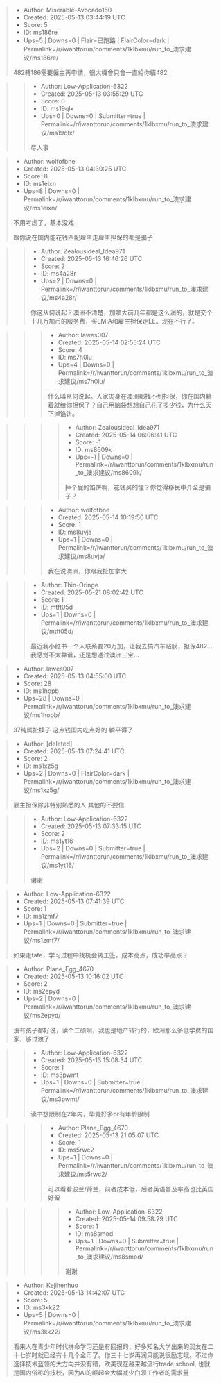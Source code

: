 > - Author: Miserable-Avocado150
> - Created: 2025-05-13 03:44:19 UTC
> - Score: 5
> - ID: ms186re
> - Ups=5 | Downs=0 | Flair=已跑路 | FlairColor=dark | Permalink=/r/iwanttorun/comments/1klbxmu/run_to_澳求建议/ms186re/
>
>  482轉186需要僱主再申請，很大機會只會一直給你續482

>> - Author: Low-Application-6322
>> - Created: 2025-05-13 03:55:29 UTC
>> - Score: 0
>> - ID: ms19qlx
>> - Ups=0 | Downs=0 | Submitter=true | Permalink=/r/iwanttorun/comments/1klbxmu/run_to_澳求建议/ms19qlx/
>>
>> 尽人事

> - Author: wolfofbne
> - Created: 2025-05-13 04:30:25 UTC
> - Score: 8
> - ID: ms1eixn
> - Ups=8 | Downs=0 | Permalink=/r/iwanttorun/comments/1klbxmu/run_to_澳求建议/ms1eixn/
>
> 不用考虑了，基本没戏
> 
> 跟你说在国内能花钱匹配雇主走雇主担保的都是骗子

>> - Author: Zealousideal_Idea971
>> - Created: 2025-05-13 16:46:26 UTC
>> - Score: 2
>> - ID: ms4a28r
>> - Ups=2 | Downs=0 | Permalink=/r/iwanttorun/comments/1klbxmu/run_to_澳求建议/ms4a28r/
>>
>> 你这从何说起？澳洲不清楚，加拿大前几年都是这么润的，就是交个十几万加币的服务费，买LMIA和雇主担保走EE。现在不行了。

>>> - Author: lawes007
>>> - Created: 2025-05-14 02:55:24 UTC
>>> - Score: 4
>>> - ID: ms7h0lu
>>> - Ups=4 | Downs=0 | Permalink=/r/iwanttorun/comments/1klbxmu/run_to_澳求建议/ms7h0lu/
>>>
>>> 什么叫从何说起。人家肉身在澳洲都找不到担保，你在国内躺着就给你担保了？自己用脑袋想想自己花了多少钱，为什么天下掉馅饼。

>>>> - Author: Zealousideal_Idea971
>>>> - Created: 2025-05-14 06:06:41 UTC
>>>> - Score: -1
>>>> - ID: ms8609k
>>>> - Ups=-1 | Downs=0 | Permalink=/r/iwanttorun/comments/1klbxmu/run_to_澳求建议/ms8609k/
>>>>
>>>> 掉个屁的馅饼啊，花钱买的懂？你觉得移民中介全是骗子？

>>> - Author: wolfofbne
>>> - Created: 2025-05-14 10:19:50 UTC
>>> - Score: 1
>>> - ID: ms8uvja
>>> - Ups=1 | Downs=0 | Permalink=/r/iwanttorun/comments/1klbxmu/run_to_澳求建议/ms8uvja/
>>>
>>> 我在说澳洲，你跟我扯加拿大

>> - Author: Thin-Oringe
>> - Created: 2025-05-21 08:02:42 UTC
>> - Score: 1
>> - ID: mtft05d
>> - Ups=1 | Downs=0 | Permalink=/r/iwanttorun/comments/1klbxmu/run_to_澳求建议/mtft05d/
>>
>> 最近我小红书一个人联系要20万加，让我去搞汽车贴膜，担保482...我感觉不太靠谱，还是想通过澳洲三宝...

> - Author: lawes007
> - Created: 2025-05-13 04:55:00 UTC
> - Score: 28
> - ID: ms1hopb
> - Ups=28 | Downs=0 | Permalink=/r/iwanttorun/comments/1klbxmu/run_to_澳求建议/ms1hopb/
>
> 37纯属扯犊子 这点钱国内吃点好的 躺平得了

> - Author: [deleted]
> - Created: 2025-05-13 07:24:41 UTC
> - Score: 2
> - ID: ms1xz5g
> - Ups=2 | Downs=0 | FlairColor=dark | Permalink=/r/iwanttorun/comments/1klbxmu/run_to_澳求建议/ms1xz5g/
>
> 雇主担保除非特别熟悉的人 其他的不要信

>> - Author: Low-Application-6322
>> - Created: 2025-05-13 07:33:15 UTC
>> - Score: 2
>> - ID: ms1yt16
>> - Ups=2 | Downs=0 | Submitter=true | Permalink=/r/iwanttorun/comments/1klbxmu/run_to_澳求建议/ms1yt16/
>>
>> 谢谢

> - Author: Low-Application-6322
> - Created: 2025-05-13 07:41:39 UTC
> - Score: 1
> - ID: ms1zmf7
> - Ups=1 | Downs=0 | Submitter=true | Permalink=/r/iwanttorun/comments/1klbxmu/run_to_澳求建议/ms1zmf7/
>
> 如果走tafe，学习过程中找机会转工签，成本高点，成功率高点？

> - Author: Plane_Egg_4670
> - Created: 2025-05-13 10:16:02 UTC
> - Score: 2
> - ID: ms2epyd
> - Ups=2 | Downs=0 | Permalink=/r/iwanttorun/comments/1klbxmu/run_to_澳求建议/ms2epyd/
>
> 没有孩子都好说，读个二硕呗，我也是地产转行的，欧洲那么多低学费的国家，够过渡了

>> - Author: Low-Application-6322
>> - Created: 2025-05-13 15:08:34 UTC
>> - Score: 1
>> - ID: ms3pwmt
>> - Ups=1 | Downs=0 | Submitter=true | Permalink=/r/iwanttorun/comments/1klbxmu/run_to_澳求建议/ms3pwmt/
>>
>> 读书想限制在2年内，毕竟好多pr有年龄限制

>>> - Author: Plane_Egg_4670
>>> - Created: 2025-05-13 21:05:07 UTC
>>> - Score: 1
>>> - ID: ms5rwc2
>>> - Ups=1 | Downs=0 | Permalink=/r/iwanttorun/comments/1klbxmu/run_to_澳求建议/ms5rwc2/
>>>
>>> 可以看看波兰/荷兰，前者成本低，后者英语普及率高也比英国好留

>>>> - Author: Low-Application-6322
>>>> - Created: 2025-05-14 09:58:29 UTC
>>>> - Score: 1
>>>> - ID: ms8smod
>>>> - Ups=1 | Downs=0 | Submitter=true | Permalink=/r/iwanttorun/comments/1klbxmu/run_to_澳求建议/ms8smod/
>>>>
>>>> 谢谢

> - Author: Kejihenhuo
> - Created: 2025-05-13 14:42:07 UTC
> - Score: 5
> - ID: ms3kk22
> - Ups=5 | Downs=0 | Permalink=/r/iwanttorun/comments/1klbxmu/run_to_澳求建议/ms3kk22/
>
> 看来人在青少年时代拼命学习还是有回报的，好多知名大学出来的润友在二十七岁时就已经有十几个金币了。你三十七岁再润只能说很励志哦。不过你选择技术蓝领的大方向并没有错，欧美现在越来越流行trade school, 也就是国内俗称的技校，因为AI的崛起会大幅减少白领工作者的需求量
